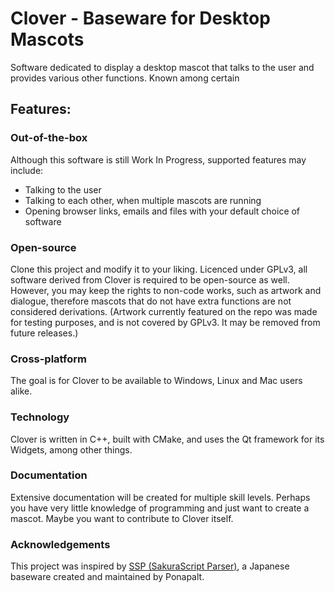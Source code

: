 # Clover - Baseware for Desktop Mascots
Software dedicated to display a desktop mascot that talks to the user and provides various other functions. Known among certain 
## Features:
### Out-of-the-box
Although this software is still Work In Progress, supported features may include:

 - Talking to the user
 - Talking to each other, when multiple mascots are running
 - Opening browser links, emails and files with your default choice of software

### Open-source
Clone this project and modify it to your liking. Licenced under GPLv3, all software derived from Clover is required to be open-source as well. However, you may keep the rights to non-code works, such as artwork and dialogue, therefore mascots that do not have extra functions are not considered derivations. (Artwork currently featured on the repo was made for testing purposes, and is not covered by GPLv3. It may be removed from future releases.)
### Cross-platform
The goal is for Clover to be available to Windows, Linux and Mac users alike.
### Technology
Clover is written in C++, built with CMake, and uses the Qt framework for its Widgets, among other things.
### Documentation
Extensive documentation will be created for multiple skill levels. Perhaps you have very little knowledge of programming and just want to create a mascot. Maybe you want to contribute to Clover itself.
### Acknowledgements
This project was inspired by [SSP (SakuraScript Parser)](http://ssp.shillest.net), a Japanese baseware created and maintained by Ponapalt.
